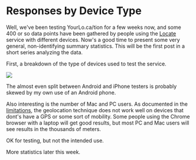 Responses by Device Type
========================

Well, we've been testing YourLo.ca/tion for a few weeks now, and some 400 or so
data points have been gathered by people using the [Locate](locate.md) service with 
different devices. Now's a good time to present some very general, non-identifying
summary statistics. This will be the first post in a short series analyzing the 
data.

First, a breakdown of the type of devices used to test the service.

<img src="https://docs.google.com/spreadsheet/oimg?key=0ArB8VqhMDpQldHpacmhWWjRFYzRtUGZ5SGxWM2lHVVE&oid=2&zx=gj42sxc6vik5" />

The almost even split between Android and iPhone testers is probably skewed by my own use of an Android phone.

Also interesting is the number of Mac and PC users. As documented in the [limitations](limitations.md), 
the geolocation technique does not work well on devices that dont's have a GPS or 
some sort of mobility. Some people using the Chrome browser with a laptop will get
good results, but most PC and Mac users will see results in the thousands of meters.

OK for testing, but not the intended use.

More statistics later this week.